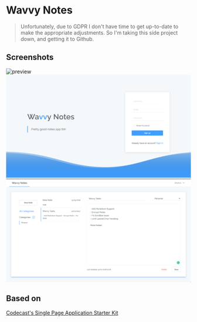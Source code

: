 # Wavvy Notes

> Unfortunately, due to GDPR I don't have time to get up-to-date to make the appropriate adjustments. So I'm taking this side project down, and getting it to Github.

## Screenshots

![preview](screens/demo2.png)
![preview](screens/abc.png)
![preview](screens/dfg.png)

## Based on
[Codecast's Single Page Application Starter Kit](https://github.com/codecasts/spa-starter-kit)